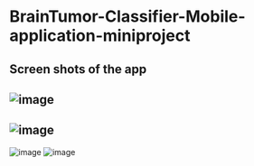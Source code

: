 # BrainTumor-Classifier-Mobile-application-miniproject
Screen shots of the app
--------------------------------------------------------------------------------------------------------------------
![image](https://user-images.githubusercontent.com/67966130/147743260-696b5bf1-14c2-4393-9255-8f0fbecc842a.png)
--------------------------------------------------------------------------------------------------------------------
![image](https://user-images.githubusercontent.com/67966130/147743305-a5c7214e-6603-4d37-aebb-9e0efc4bf802.png)
--------------------------------------------------------------------------------------------------------------------
![image](https://user-images.githubusercontent.com/67966130/147743345-e35eb0b1-b9e7-4b89-8a26-b3ce7a93ca29.png)
![image](https://user-images.githubusercontent.com/67966130/147743380-f4e8130f-e533-4165-839d-2ffe15c8f986.png)
